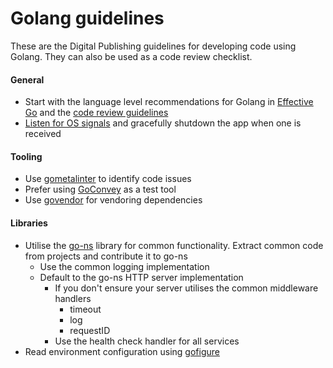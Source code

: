 Golang guidelines
=====================

These are the Digital Publishing guidelines for developing code using Golang. They can also be used as a code review
checklist.

#### General
* Start with the language level recommendations for Golang in [Effective Go](https://golang.org/doc/effective_go.html) 
and the [code review guidelines](https://github.com/golang/go/wiki/CodeReviewComments)
* [Listen for OS signals](https://golang.org/pkg/os/signal/) and gracefully shutdown the app when one is received

#### Tooling

* Use [gometalinter](https://github.com/alecthomas/gometalinter) to identify code issues
* Prefer using [GoConvey](https://github.com/smartystreets/goconvey) as a test tool
* Use [govendor](https://github.com/kardianos/govendor) for vendoring dependencies

#### Libraries

* Utilise the [go-ns](https://github.com/ONSdigital/go-ns) library for common functionality. Extract common code from projects and contribute it to go-ns
    * Use the common logging implementation
    * Default to the go-ns HTTP server implementation
        * If you don't ensure your server utilises the common middleware handlers
            * timeout
            * log
            * requestID
        * Use the health check handler for all services
* Read environment configuration using [gofigure](https://github.com/ian-kent/gofigure)



